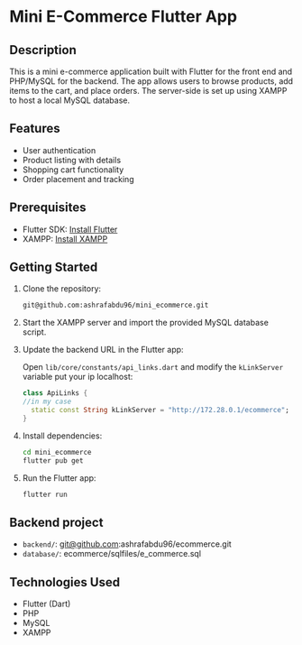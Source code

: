 # Mini E-Commerce Flutter App

## Description

This is a mini e-commerce application built with Flutter for the front end and PHP/MySQL for the backend. The app allows users to browse products, add items to the cart, and place orders. The server-side is set up using XAMPP to host a local MySQL database.

## Features

- User authentication
- Product listing with details
- Shopping cart functionality
- Order placement and tracking

## Prerequisites

- Flutter SDK: [Install Flutter](https://flutter.dev/docs/get-started/install)
- XAMPP: [Install XAMPP](https://www.apachefriends.org/index.html)

## Getting Started

1. Clone the repository:

    ```bash
    git@github.com:ashrafabdu96/mini_ecommerce.git
    ```

2. Start the XAMPP server and import the provided MySQL database script.

3. Update the backend URL in the Flutter app:

    Open `lib/core/constants/api_links.dart` and modify the `kLinkServer` variable put your ip localhost:

    ```dart
    class ApiLinks {
    //in my case
      static const String kLinkServer = "http://172.28.0.1/ecommerce";
    }
    ```

4. Install dependencies:

    ```bash
    cd mini_ecommerce
    flutter pub get
    ```

5. Run the Flutter app:

    ```bash
    flutter run
    ```

## Backend project
- `backend/`: git@github.com:ashrafabdu96/ecommerce.git 
- `database/`: ecommerce/sqlfiles/e_commerce.sql

## Technologies Used

- Flutter (Dart)
- PHP
- MySQL
- XAMPP


